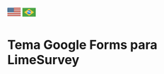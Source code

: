 [<img src="../assets/en_US.svg" width="30">](../README.md) [<img src="../assets/pt_BR.svg" width="30">](./README_pt-BR.md)

# Tema Google Forms para LimeSurvey
